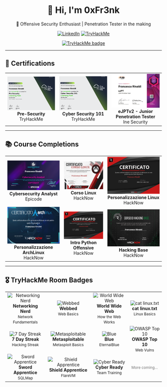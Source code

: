 <div align="center">
  
# 👋 Hi, I'm **0xFr3nk**  
🎯 Offensive Security Enthusiast | Penetration Tester in the making

[![LinkedIn](https://img.shields.io/badge/LinkedIn-0xFr3nk-blue?style=for-the-badge&logo=linkedin)](https://www.linkedin.com/in/francesco-rinaldi0/)
[![TryHackMe](https://img.shields.io/badge/TryHackMe-Profile-red?style=for-the-badge&logo=tryhackme)](https://tryhackme.com/p/0xFr3nk)

</div>

<p align="center">
  <a href="https://tryhackme.com/p/0xFr3nk">
    <img src="https://tryhackme-badges.s3.amazonaws.com/0xFr3nk.png?v=13" width="300" alt="TryHackMe badge"/>
  </a>
</p>

---

## 🏅 Certifications

<table align="center">
  <tr>
    <td align="center">
      <img src="https://github.com/0xfr3nk/0xfr3nk/blob/main/THM/Pre-Security.png" width="350"/><br/>
      <strong>Pre-Security</strong><br/>
      TryHackMe
    </td>
    <td align="center">
      <img src="https://github.com/0xfr3nk/0xfr3nk/blob/main/THM/Cyber-Security-101.png" width="350"/><br/>
      <strong>Cyber Security 101</strong><br/>
      TryHackMe
    </td>
    <td align="center">
      <img src="https://github.com/0xfr3nk/0xfr3nk/blob/main/Ine%20Security/eJPTv2.png" width="350"/><br/>
      <strong>eJPTv2 - Junior Penetration Tester</strong><br/>
      Ine Security
    </td>
  </tr>
</table>

---

## 📚 Course Completions

<table align="center">
  <tr>
    <td align="center">
      <img src="https://github.com/0xfr3nk/0xfr3nk/blob/main/Epicode/Epicode%20-%20Cybersecurity%20Analyst.png" width="280"/><br/>
      <strong>Cybersecurity Analyst</strong><br/>
      Epicode
    </td>
    <td align="center">
      <img src="https://github.com/0xfr3nk/0xfr3nk/blob/main/HackNow/Corso%20Linux.png" width="280"/><br/>
      <strong>Corso Linux</strong><br/>
      HackNow
    </td>
    <td align="center">
      <img src="https://github.com/0xfr3nk/0xfr3nk/blob/main/HackNow/Personalizzazione%20Linux.png" width="280"/><br/>
      <strong>Personalizzazione Linux</strong><br/>
      HackNow
    </td>
  </tr>
  <tr>
    <td align="center">
      <img src="https://github.com/0xfr3nk/0xfr3nk/blob/main/HackNow/Personalizzazione%20ArchLinux.png" width="280"/><br/>
      <strong>Personalizzazione ArchLinux</strong><br/>
      HackNow
    </td>
    <td align="center">
      <img src="https://github.com/0xfr3nk/0xfr3nk/blob/main/HackNow/Intro%20Python%20Offensive.png" width="280"/><br/>
      <strong>Intro Python Offensive</strong><br/>
      HackNow
    </td>
    <td align="center">
      <img src="https://github.com/0xfr3nk/0xfr3nk/blob/main/HackNow/Hacking%20Base.png" width="280"/><br/>
      <strong>Hacking Base</strong><br/>
      HackNow
    </td>
  </tr>
</table>


---

## 🎖️ TryHackMe Room Badges

<table align="center">
  <tr>
    <td align="center" width="240">
      <img src="https://assets.tryhackme.com/img/badges/networkfundamentals.svg" width="110" alt="Networking Nerd"/><br/>
      <strong>Networking Nerd</strong><br/>
      <span style="font-size: 12px;">Network Fundamentals</span>
    </td>
    <td align="center" width="240">
      <img src="https://assets.tryhackme.com/img/badges/webbed.svg" width="110" alt="Webbed"/><br/>
      <strong>Webbed</strong><br/>
      <span style="font-size: 12px;">Web Basics</span>
    </td>
    <td align="center" width="240">
      <img src="https://assets.tryhackme.com/img/badges/howthewebworks.svg" width="110" alt="World Wide Web"/><br/>
      <strong>World Wide Web</strong><br/>
      <span style="font-size: 12px;">How the Web Works</span>
    </td>
    <td align="center" width="240">
      <img src="https://assets.tryhackme.com/img/badges/linux.svg" width="110" alt="cat linux.txt"/><br/>
      <strong>cat linux.txt</strong><br/>
      <span style="font-size: 12px;">Linux Basics</span>
    </td>
  </tr>

  <tr>
    <td align="center" width="240">
      <img src="https://assets.tryhackme.com/img/badges/streak7.svg" width="110" alt="7 Day Streak"/><br/>
      <strong>7 Day Streak</strong><br/>
      <span style="font-size: 12px;">Hacking Streak</span>
    </td>
    <td align="center" width="240">
      <img src="https://assets.tryhackme.com/img/badges/metasploit.svg" width="110" alt="Metasploitable"/><br/>
      <strong>Metasploitable</strong><br/>
      <span style="font-size: 12px;">Metasploit Basics</span>
    </td>
    <td align="center" width="240">
      <img src="https://assets.tryhackme.com/img/badges/blue.svg" width="110" alt="Blue"/><br/>
      <strong>Blue</strong><br/>
      <span style="font-size: 12px;">EternalBlue</span>
    </td>
    <td align="center" width="240">
      <img src="https://assets.tryhackme.com/img/badges/owasptop10.svg" width="110" alt="OWASP Top 10"/><br/>
      <strong>OWASP Top 10</strong><br/>
      <span style="font-size: 12px;">Web Vulns</span>
    </td>
  </tr>

  <tr>
    <td align="center" width="240">
      <img src="https://assets.tryhackme.com/img/badges/swordapprentice.svg" width="110" alt="Sword Apprentice"/><br/>
      <strong>Sword Apprentice</strong><br/>
      <span style="font-size: 12px;">SQLMap</span>
    </td>
    <td align="center" width="240">
      <img src="https://assets.tryhackme.com/img/badges/shieldapprentice.svg" width="110" alt="Shield Apprentice"/><br/>
      <strong>Shield Apprentice</strong><br/>
      <span style="font-size: 12px;">FlareVM</span>
    </td>
    <td align="center" width="240">
      <img src="https://assets.tryhackme.com/img/badges/careerready.svg" width="110" alt="Cyber Ready"/><br/>
      <strong>Cyber Ready</strong><br/>
      <span style="font-size: 12px;">Team Training</span>
    </td>
    <td align="center" width="240">
      <!-- slot libero per futuri badge -->
      <span style="opacity:.6;font-size:12px;">More coming…</span>
    </td>
  </tr>
</table>
